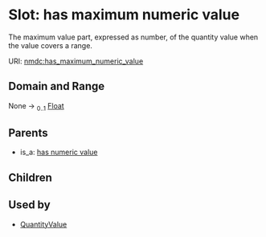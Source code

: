 
# Slot: has maximum numeric value


The maximum value part, expressed as number, of the quantity value when the value covers a range.

URI: [nmdc:has_maximum_numeric_value](https://microbiomedata/meta/has_maximum_numeric_value)


## Domain and Range

None &#8594;  <sub>0..1</sub> [Float](types/Float.md)

## Parents

 *  is_a: [has numeric value](has_numeric_value.md)

## Children


## Used by

 * [QuantityValue](QuantityValue.md)
